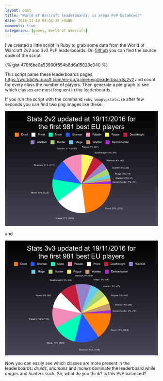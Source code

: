 ```yaml
---
layout: post
title: "World of Warcraft leaderboards: is arena PvP balanced?"
date: 2016-11-19 04:04:39 +0100
comments: true
categories: [games, World of Warcraft]
---
```


I've created a little script in Ruby to grab some data from the World of
Warcraft 2v2 and 3v3 PvP leaderboards. On [Github](https://gist.github.com/pioz/479f6be0a53900f554b8d6a15828e040)
you can find the source code of the script:

{% gist 479f6be0a53900f554b8d6a15828e040 %}

This script parse these leaderboards pages
https://worldofwarcraft.com/en-gb/game/pvp/leaderboards/2v2
and count for every class the number of players. Then generate a pie graph to
see which classes are most frequent in the leaderboards.

If you run the script with the command `ruby wowpvpstats.rb` after few seconds
you can find two png images like these:

![2v2 graph](/images/posts/stats_2v2.png)

and

![3v3 graph](/images/posts/stats_3v3.png)

Now you can easily see which classes are more present in the leaderboards:
*druids*, *shamans* and *monks* dominate the leaderboard while *mages* and
*hunters* suck. So, what do you think? Is this PvP balanced?
